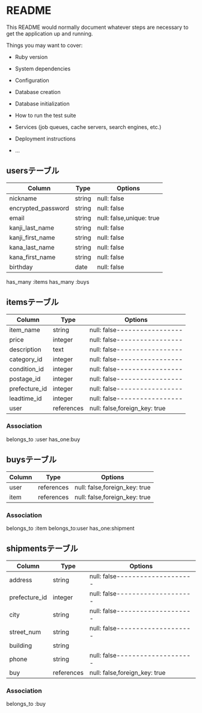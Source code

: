 # README

This README would normally document whatever steps are necessary to get the
application up and running.

Things you may want to cover:

* Ruby version

* System dependencies

* Configuration

* Database creation

* Database initialization

* How to run the test suite

* Services (job queues, cache servers, search engines, etc.)

* Deployment instructions

* ...


## usersテーブル
| Column             | Type   | Options                  |
| ------------------ | ------ | ------------------------ |
| nickname           | string | null: false              |
| encrypted_password | string | null: false              |
| email              | string | null: false,unique: true |
| kanji_last_name    | string | null: false              |
| kanji_first_name   | string | null: false              |
| kana_last_name     | string | null: false              |
| kana_first_name    | string | null: false              |
| birthday          | date   | null: false              |

has_many :items
has_many :buys

## itemsテーブル
| Column        | Type     | Options                      |
| ------------  | -------- | ---------------------------- |
|item_name      | string   | null: false----------------- |
|price          | integer  | null: false----------------- |
|description    | text     | null: false----------------- |
|category_id    | integer  | null: false----------------- |
|condition_id   | integer  | null: false----------------- |
|postage_id     | integer  | null: false----------------- |
|prefecture_id  | integer  | null: false----------------- |
|leadtime_id    | integer  | null: false----------------- |
|user           |references| null: false,foreign_key: true|

### Association
belongs_to :user
has_one:buy

## buysテーブル
| Column     | Type       | Options                      |
| ---------- | ---------- | ---------------------------- |
| user       | references | null: false,foreign_key: true|
| item       | references | null: false,foreign_key: true|

### Association
belongs_to :item
belongs_to:user
has_one:shipment

## shipmentsテーブル
| Column         | Type         | Options                         |
| -------------- | -----------  | ------------------------------- |
| address        | string       | null: false-------------------- |
| prefecture_id  | integer      | null: false-------------------- |
| city           | string       | null: false-------------------- |
| street_num     | string       | null: false-------------------- |
| building       | string       |                                 |
| phone          | string       | null: false-------------------- |
| buy            | references   | null: false,foreign_key: true   |


### Association
belongs_to :buy

